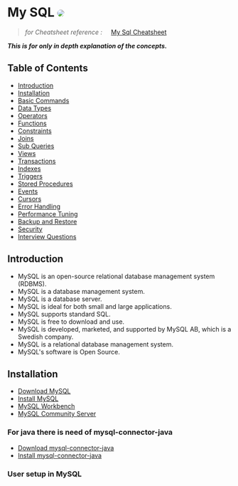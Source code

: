 # My SQL <img src="https://www.mysql.com/common/logos/powered-by-mysql-88x31.png" style="border-radius: 10px">

> _for Cheatsheet reference :_  &nbsp; &nbsp;    [My Sql Cheatsheet](https://quickref.me/mysql)  

***This is for only in depth explanation of the concepts.***
## Table of Contents
- [Introduction](#introduction)
- [Installation](#installation)
- [Basic Commands](#basic-commands)
- [Data Types](#data-types)
- [Operators](#operators)
- [Functions](#functions)
- [Constraints](#constraints)
- [Joins](#joins)
- [Sub Queries](#sub-queries)
- [Views](#views)
- [Transactions](#transactions)
- [Indexes](#indexes)
- [Triggers](#triggers)
- [Stored Procedures](#stored-procedures)
- [Events](#events)
- [Cursors](#cursors)
- [Error Handling](#error-handling)
- [Performance Tuning](#performance-tuning)
- [Backup and Restore](#backup-and-restore)
- [Security](#security)
- [Interview Questions](#interview-questions)

## Introduction
- MySQL is an open-source relational database management system (RDBMS).
- MySQL is a database management system.
- MySQL is a database server.
- MySQL is ideal for both small and large applications.
- MySQL supports standard SQL.
- MySQL is free to download and use.
- MySQL is developed, marketed, and supported by MySQL AB, which is a Swedish company.
- MySQL is a relational database management system.
- MySQL's software is Open Source.

## Installation
- [Download MySQL](https://dev.mysql.com/downloads/mysql/)
- [Install MySQL](https://dev.mysql.com/doc/mysql-installation-excerpt/5.7/en/)
- [MySQL Workbench](https://dev.mysql.com/downloads/workbench/)
- [MySQL Community Server](https://dev.mysql.com/downloads/mysql/)
### For java there is need of mysql-connector-java
- [Download mysql-connector-java](https://dev.mysql.com/downloads/connector/j/)
- [Install mysql-connector-java](https://dev.mysql.com/doc/connector-j/8.0/en/connector-j-installing.html)
### User setup in MySQL

